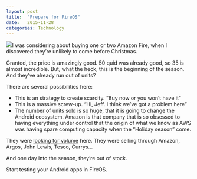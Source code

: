 ```yaml
---
layout:	post
title:	"Prepare for FireOS"
date:	2015-11-28
categories: Technology
---
```


  ![](/img/1*7A0P9xUMD3AYrVupbkvJHw.png)I was considering about buying one or two Amazon Fire, when I discovered they’re unlikely to come before Christmas.

Granted, the price is amazingly good. 50 quid was already good, so 35 is almost incredible. But, what the heck, this is the beginning of the season. And they’ve already run out of units?

There are several possibilities here:

* This is an strategy to create scarcity. “Buy now or you won’t have it”
* This is a massive screw-up. “Hi, Jeff. I think we’ve got a problem here”
* The number of units sold is so huge, that it is going to change the Android ecosystem.
Amazon is that company that is so obsessed to having everything under control that the origin of what we know as AWS was having spare computing capacity when the “Holiday season” come.

They were [looking for volume](http://www.forbes.com/sites/ryanmac/2015/09/17/amazon-refreshes-tablet-and-fire-tv-lines-ahead-of-holidays-unveils-new-50-device/) here. They were selling through Amazon, Argos, John Lewis, Tesco, Currys…

And one day into the season, they’re out of stock.

Start testing your Android apps in FireOS.

